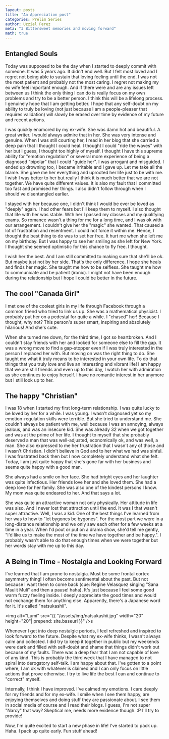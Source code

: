 ```yaml
---
layout: posts
title: "An Appreciation post"
categories: Prelim Series
author: Uzziel Perez
meta: "3 Bittersweet memories and moving forward"
math: true
---
```


## Entangled Souls

Today was supposed to be the day when I started to deeply commit with someone. It was 5 years ago. It didn't end well. But I felt most loved and I regret not being able to sustain that loving feeling until the end. I was not the most patient and probably not the most caring. I regret not making my ex wife feel important enough. And if there were and are any issues left between us I think the only thing I can do is really focus on my own problems and try to be a better person. I think this will be a lifelong process. I genuinely hope that I am getting better. I hope that any self-doubt on my ability to truly be loving (not just because I am a people-pleaser that requires validation) will slowly be erased over time by evidence of my future and recent actions.

I was quickly enamored by my ex-wife. She was damn hot and beautiful. A great writer. I would always admire that in her. She was very intense and genuine. When I was still courting her, I read in her blog that she carried a deep pain that I thought I could heal. I thought I could "ride the waves" with her but I guess, I thought too highly of myself. I thought I have this supreme ability for "emotion regulation" or several more experience of being a diagnosed "bipolar" that I could "guide her". I was arrogant and misguided. I ended up drowning too, I became irritable and I gave up. Let me take all the blame. She gave me her everything and uprooted her life just to be with me. I wish I was better to her but really I think it is much better that we are not together. We have quite different values. It is also my fault that I committed too fast and promised her things. I also didn't follow through when I should've disentangled earlier.

I stayed with her because one, I didn't think I would be ever be loved as "deeply" again. I had other fears but I'll keep them to myself. I also thought that life with her was stable. With her I passed my classes and my qualifying exams. So romance wasn't a thing for me for a long time, and I was ok with our arrangement. I couldn't give her the "magic" she wanted. That caused a lot of frustration and resentment. I could not force it within me. Hence, I thought the best thing to do was to set her free. It hurt me when she left me on my birthday. But I was happy to see her smiling as she left for New York. I thought she seemed optimistic for this chance to fly free. I thought.

I wish her the best. And I am still committed to making sure that she'll be ok. But maybe just not by her side. That's the only difference. I hope she heals and finds her magic. She taught me how to be selfless. She taught me how to communicate and be patient (ironic). I might not have been enough during the relationship but I hope I could be better in the future.


## The cool "Canada Girl"

I met one of the coolest girls in my life through Facebook through a common friend who tried to link us up. She was a mathematical physicist. I probably put her on a pedestal for quite a while. I "chased" her! Because I thought, why not? This person's super smart, inspiring and absolutely hilarious! And she's cute.

When she turned me down, for the third time, I got so heartbroken. And I couldn't stay friends with her and looked for someone else to fill the gap. It was a wrong move to find a gap-stopper even if I was truly interested in the person I replaced her with. But moving on was the right thing to do. She taught me what it truly means to be interested in your own life. To do that things that you truly love and live an interesting and vibrant life! I am happy that we are still friends and even up to this day, I watch her with admiration as she continues to enjoy herself. I have no romantic interest in her anymore but I still look up to her.

## The happy "Christian"

I was 18 when I started my first long-term relationship. I was quite lucky to be loved by her for a while. I was young. I wasn't diagnosed yet so my emotion-regulation skills were terrible. But she tried to understand me. She couldn't always be patient with me, well because I was an annoying, always jealous, and was an insecure kid. She was already 32 when we got together and was at the prime of her life. I thought to myself that she probably deserved a man that was well-adjusted, economically ok, and was well, a man. She also expressed to me her frustration that I wasn't any of those and I wasn't Christian. I didn't believe in God and to her what we had was sinful. I was frustrated back then but I now completely understand what she felt. Today, I am just quite happy that she's gone far with her business and seems quite happy with a good man.

She always had a smile on her face. She had bright eyes and her laughter was quite infectious. Her friends love her and she loved them. She had a deep love for her family. She was also one of the kindest persons I know. My mom was quite endeared to her. And that says a lot.

She was quite an attractive woman not only physically. Her attitude in life was also. And I never lost that attraction until the end. It was I that wasn't super attractive. Well, I was a kid. One of the best things I've learned from her was to how to "let bygones be bygones". For the most part we were in a long-distance relationship and we only saw each other for a few weeks at a time in a year. When I'd pout or put on a drama show, she'd tell me gently, "I'd like us to make the most of the time we have together and be happy.". I probably wasn't able to do that enough times when we were together but her words stay with me up to this day.

## A Being in Time - Nostalgia and Looking Forward
I've learned that I am prone to nostalgia. Must be some frontal cortex asymmetry thing! I often become sentimental about the past. But not because I want them to come back (cue: Regine Velasquez singing "Sana Maulit Muli" and then a pause! haha). It's just because I feel some good warm fuzzy feeling inside. I deeply appreciate the good times and would not exchange them for anything else. Apparently, there's a Japanese word for it. It's called "natsukashii".

<img alt="Lumi" src="{{ "/assets/img/natsukashii.jpg" width="20" height="20"| prepend: site.baseurl }}" />s

Whenever I get into deep nostalgic periods, I feel refreshed and inspired to look forward to the future. Despite what my ex-wife thinks, I wasn't always calm and collected. I did try to keep it together in public but my weekends were dark and filled with self-doubt and shame that things didn't work out because of my faults. There was a deep fear that I am not capable of love of any kind. This is probably the third week that I have managed to not spiral into derogatory self-talk. I am happy about that. I've gotten to a point where, I am ok with whatever is claimed and I can only focus on little actions that prove otherwise. I try to live life the best I can and continue to "correct" myself.

Internally, I think I have improved. I've calmed my emotions. I care deeply for my friends and for my ex-wife. I smile when I see them happy, are enjoying themselves and doing stuff they are passionate about. I see them in social media of course and I read their blogs. I guess, I'm not super "Narcy" that way? Skeptical me, needs more evidence though. :P I'll try to provide!

Now, I'm quite excited to start a new phase in life! I've started to pack up. Haha. I pack up quite early. Fun stuff ahead!
